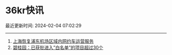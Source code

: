 # 36kr快讯

最近更新时间: 2024-02-04 07:02:29

--- 
1. [上海恢复浦东机场区域内网约车运营服务](https://www.36kr.com/newsflashes/2633387468226823) 
2. [碧桂园：已获批进入”白名单”的项目超过30个](https://www.36kr.com/newsflashes/2632821544975493) 
